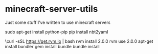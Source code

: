minecraft-server-utils
======================

Just some stuff I've written to use minecraft servers

sudo apt-get install python-pip
pip install nbt2yaml

\curl -sSL https://get.rvm.io | bash
rvm install 2.0.0
rvm use 2.0.0
apt-get install bundler
gem install bundle
bundle install
